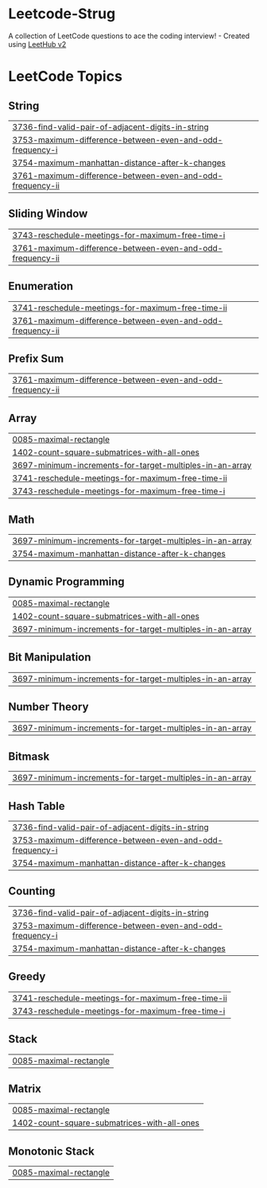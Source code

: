# Leetcode-Strug
A collection of LeetCode questions to ace the coding interview! - Created using [LeetHub v2](https://github.com/arunbhardwaj/LeetHub-2.0)

<!---LeetCode Topics Start-->
# LeetCode Topics
## String
|  |
| ------- |
| [3736-find-valid-pair-of-adjacent-digits-in-string](https://github.com/VijetaPriya47/Leetcode-Strug/tree/master/3736-find-valid-pair-of-adjacent-digits-in-string) |
| [3753-maximum-difference-between-even-and-odd-frequency-i](https://github.com/VijetaPriya47/Leetcode-Strug/tree/master/3753-maximum-difference-between-even-and-odd-frequency-i) |
| [3754-maximum-manhattan-distance-after-k-changes](https://github.com/VijetaPriya47/Leetcode-Strug/tree/master/3754-maximum-manhattan-distance-after-k-changes) |
| [3761-maximum-difference-between-even-and-odd-frequency-ii](https://github.com/VijetaPriya47/Leetcode-Strug/tree/master/3761-maximum-difference-between-even-and-odd-frequency-ii) |
## Sliding Window
|  |
| ------- |
| [3743-reschedule-meetings-for-maximum-free-time-i](https://github.com/VijetaPriya47/Leetcode-Strug/tree/master/3743-reschedule-meetings-for-maximum-free-time-i) |
| [3761-maximum-difference-between-even-and-odd-frequency-ii](https://github.com/VijetaPriya47/Leetcode-Strug/tree/master/3761-maximum-difference-between-even-and-odd-frequency-ii) |
## Enumeration
|  |
| ------- |
| [3741-reschedule-meetings-for-maximum-free-time-ii](https://github.com/VijetaPriya47/Leetcode-Strug/tree/master/3741-reschedule-meetings-for-maximum-free-time-ii) |
| [3761-maximum-difference-between-even-and-odd-frequency-ii](https://github.com/VijetaPriya47/Leetcode-Strug/tree/master/3761-maximum-difference-between-even-and-odd-frequency-ii) |
## Prefix Sum
|  |
| ------- |
| [3761-maximum-difference-between-even-and-odd-frequency-ii](https://github.com/VijetaPriya47/Leetcode-Strug/tree/master/3761-maximum-difference-between-even-and-odd-frequency-ii) |
## Array
|  |
| ------- |
| [0085-maximal-rectangle](https://github.com/VijetaPriya47/Leetcode-Strug/tree/master/0085-maximal-rectangle) |
| [1402-count-square-submatrices-with-all-ones](https://github.com/VijetaPriya47/Leetcode-Strug/tree/master/1402-count-square-submatrices-with-all-ones) |
| [3697-minimum-increments-for-target-multiples-in-an-array](https://github.com/VijetaPriya47/Leetcode-Strug/tree/master/3697-minimum-increments-for-target-multiples-in-an-array) |
| [3741-reschedule-meetings-for-maximum-free-time-ii](https://github.com/VijetaPriya47/Leetcode-Strug/tree/master/3741-reschedule-meetings-for-maximum-free-time-ii) |
| [3743-reschedule-meetings-for-maximum-free-time-i](https://github.com/VijetaPriya47/Leetcode-Strug/tree/master/3743-reschedule-meetings-for-maximum-free-time-i) |
## Math
|  |
| ------- |
| [3697-minimum-increments-for-target-multiples-in-an-array](https://github.com/VijetaPriya47/Leetcode-Strug/tree/master/3697-minimum-increments-for-target-multiples-in-an-array) |
| [3754-maximum-manhattan-distance-after-k-changes](https://github.com/VijetaPriya47/Leetcode-Strug/tree/master/3754-maximum-manhattan-distance-after-k-changes) |
## Dynamic Programming
|  |
| ------- |
| [0085-maximal-rectangle](https://github.com/VijetaPriya47/Leetcode-Strug/tree/master/0085-maximal-rectangle) |
| [1402-count-square-submatrices-with-all-ones](https://github.com/VijetaPriya47/Leetcode-Strug/tree/master/1402-count-square-submatrices-with-all-ones) |
| [3697-minimum-increments-for-target-multiples-in-an-array](https://github.com/VijetaPriya47/Leetcode-Strug/tree/master/3697-minimum-increments-for-target-multiples-in-an-array) |
## Bit Manipulation
|  |
| ------- |
| [3697-minimum-increments-for-target-multiples-in-an-array](https://github.com/VijetaPriya47/Leetcode-Strug/tree/master/3697-minimum-increments-for-target-multiples-in-an-array) |
## Number Theory
|  |
| ------- |
| [3697-minimum-increments-for-target-multiples-in-an-array](https://github.com/VijetaPriya47/Leetcode-Strug/tree/master/3697-minimum-increments-for-target-multiples-in-an-array) |
## Bitmask
|  |
| ------- |
| [3697-minimum-increments-for-target-multiples-in-an-array](https://github.com/VijetaPriya47/Leetcode-Strug/tree/master/3697-minimum-increments-for-target-multiples-in-an-array) |
## Hash Table
|  |
| ------- |
| [3736-find-valid-pair-of-adjacent-digits-in-string](https://github.com/VijetaPriya47/Leetcode-Strug/tree/master/3736-find-valid-pair-of-adjacent-digits-in-string) |
| [3753-maximum-difference-between-even-and-odd-frequency-i](https://github.com/VijetaPriya47/Leetcode-Strug/tree/master/3753-maximum-difference-between-even-and-odd-frequency-i) |
| [3754-maximum-manhattan-distance-after-k-changes](https://github.com/VijetaPriya47/Leetcode-Strug/tree/master/3754-maximum-manhattan-distance-after-k-changes) |
## Counting
|  |
| ------- |
| [3736-find-valid-pair-of-adjacent-digits-in-string](https://github.com/VijetaPriya47/Leetcode-Strug/tree/master/3736-find-valid-pair-of-adjacent-digits-in-string) |
| [3753-maximum-difference-between-even-and-odd-frequency-i](https://github.com/VijetaPriya47/Leetcode-Strug/tree/master/3753-maximum-difference-between-even-and-odd-frequency-i) |
| [3754-maximum-manhattan-distance-after-k-changes](https://github.com/VijetaPriya47/Leetcode-Strug/tree/master/3754-maximum-manhattan-distance-after-k-changes) |
## Greedy
|  |
| ------- |
| [3741-reschedule-meetings-for-maximum-free-time-ii](https://github.com/VijetaPriya47/Leetcode-Strug/tree/master/3741-reschedule-meetings-for-maximum-free-time-ii) |
| [3743-reschedule-meetings-for-maximum-free-time-i](https://github.com/VijetaPriya47/Leetcode-Strug/tree/master/3743-reschedule-meetings-for-maximum-free-time-i) |
## Stack
|  |
| ------- |
| [0085-maximal-rectangle](https://github.com/VijetaPriya47/Leetcode-Strug/tree/master/0085-maximal-rectangle) |
## Matrix
|  |
| ------- |
| [0085-maximal-rectangle](https://github.com/VijetaPriya47/Leetcode-Strug/tree/master/0085-maximal-rectangle) |
| [1402-count-square-submatrices-with-all-ones](https://github.com/VijetaPriya47/Leetcode-Strug/tree/master/1402-count-square-submatrices-with-all-ones) |
## Monotonic Stack
|  |
| ------- |
| [0085-maximal-rectangle](https://github.com/VijetaPriya47/Leetcode-Strug/tree/master/0085-maximal-rectangle) |
<!---LeetCode Topics End-->